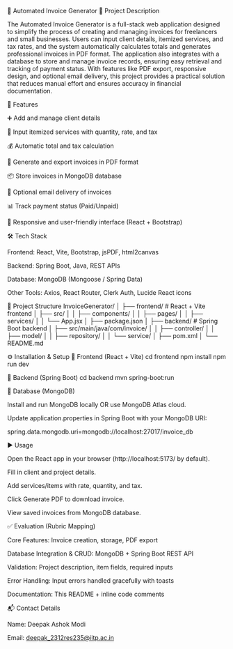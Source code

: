 📄 Automated Invoice Generator
📌 Project Description

The Automated Invoice Generator is a full-stack web application designed to simplify the process of creating and managing invoices for freelancers and small businesses. Users can input client details, itemized services, and tax rates, and the system automatically calculates totals and generates professional invoices in PDF format. The application also integrates with a database to store and manage invoice records, ensuring easy retrieval and tracking of payment status. With features like PDF export, responsive design, and optional email delivery, this project provides a practical solution that reduces manual effort and ensures accuracy in financial documentation.

🚀 Features

➕ Add and manage client details

📝 Input itemized services with quantity, rate, and tax

💰 Automatic total and tax calculation

📄 Generate and export invoices in PDF format

📦 Store invoices in MongoDB database

📧 Optional email delivery of invoices

📊 Track payment status (Paid/Unpaid)

🎨 Responsive and user-friendly interface (React + Bootstrap)

🛠 Tech Stack

Frontend: React, Vite, Bootstrap, jsPDF, html2canvas

Backend: Spring Boot, Java, REST APIs

Database: MongoDB (Mongoose / Spring Data)

Other Tools: Axios, React Router, Clerk Auth, Lucide React icons

📂 Project Structure
InvoiceGenerator/
│
├── frontend/       # React + Vite frontend
│   ├── src/
│   │   ├── components/
│   │   ├── pages/
│   │   ├── services/
│   │   └── App.jsx
│   ├── package.json
│
├── backend/        # Spring Boot backend
│   ├── src/main/java/com/invoice/
│   │   ├── controller/
│   │   ├── model/
│   │   ├── repository/
│   │   └── service/
│   ├── pom.xml
│
└── README.md

⚙️ Installation & Setup
🔹 Frontend (React + Vite)
cd frontend
npm install
npm run dev

🔹 Backend (Spring Boot)
cd backend
mvn spring-boot:run

🔹 Database (MongoDB)

Install and run MongoDB locally OR use MongoDB Atlas cloud.

Update application.properties in Spring Boot with your MongoDB URI:

spring.data.mongodb.uri=mongodb://localhost:27017/invoice_db

▶️ Usage

Open the React app in your browser (http://localhost:5173/ by default).

Fill in client and project details.

Add services/items with rate, quantity, and tax.

Click Generate PDF to download invoice.

View saved invoices from MongoDB database.

✅ Evaluation (Rubric Mapping)

Core Features: Invoice creation, storage, PDF export

Database Integration & CRUD: MongoDB + Spring Boot REST API

Validation: Project description, item fields, required inputs

Error Handling: Input errors handled gracefully with toasts

Documentation: This README + inline code comments

📬 Contact Details

Name: Deepak Ashok Modi

Email: deepak_2312res235@iitp.ac.in
